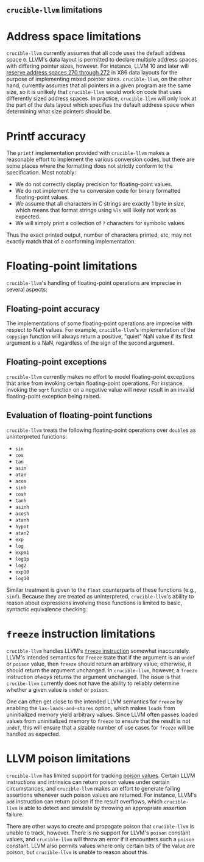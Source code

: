 `crucible-llvm` limitations
---------------------------

Address space limitations
=========================

`crucible-llvm` currently assumes that all code uses the default address space
`0`. LLVM's data layout is permitted to declare multiple address spaces with
differing pointer sizes, however. For instance, LLVM 10 and later will
[reserve address spaces 270 through 272](https://reviews.llvm.org/D64931) in
X86 data layouts for the purpose of implementing mixed pointer sizes.
`crucible-llvm`, on the other hand, currently assumes that all pointers in a
given program are the same size, so it is unlikely that `crucible-llvm` would
work on code that uses differently sized address spaces. In practice,
`crucible-llvm` will only look at the part of the data layout which specifies
the default address space when determining what size pointers should be.


Printf accuracy
=====================

The `printf` implementation provided with `crucible-llvm` makes a
reasonable effort to implement the various conversion codes, but there
are some places where the formatting does not strictly conform to
the specification. Most notably:

* We do not correctly display precision for floating-point values.
* We do not implement the `%a` conversion code for binary formatted
  floating-point values.
* We assume that all characters in C strings are exactly 1 byte in size, which
  means that format strings using `%ls` will likely not work as expected.
* We will simply print a collection of `?` characters for symbolic
  values.

Thus the exact printed output, number of characters printed, etc,
may not exactly match that of a conforming implementation.


Floating-point limitations
==========================

`crucible-llvm`'s handling of floating-point operations are imprecise in
several aspects:

## Floating-point accuracy

The implementations of some floating-point operations are imprecise with
respect to NaN values. For example, `crucible-llvm`'s implementation of the
`copysign` function will always return a positive, "quiet" NaN value if its
first argument is a NaN, regardless of the sign of the second argument.

## Floating-point exceptions

`crucible-llvm` currently makes no effort to model floating-point exceptions
that arise from invoking certain floating-point operations. For instance,
invoking the `sqrt` function on a negative value will never result in an
invalid floating-point exception being raised.

## Evaluation of floating-point functions

`crucible-llvm` treats the following floating-point operations over `double`s
as uninterpreted functions:

* `sin`
* `cos`
* `tan`
* `asin`
* `atan`
* `acos`
* `sinh`
* `cosh`
* `tanh`
* `asinh`
* `acosh`
* `atanh`
* `hypot`
* `atan2`
* `exp`
* `log`
* `expm1`
* `log1p`
* `log2`
* `exp10`
* `log10`

Similar treatment is given to the `float` counterparts of these functions (e.g.,
`sinf`). Because they are treated as uninterpreted, `crucible-llvm`'s ability
to reason about expressions involving these functions is limited to basic,
syntactic equivalence checking.

`freeze` instruction limitations
================================
`crucible-llvm` handles LLVM's
[`freeze` instruction](https://releases.llvm.org/12.0.0/docs/LangRef.html#freeze-instruction)
somewhat inaccurately. LLVM's intended semantics for `freeze` state that
if the argument is an `undef` or `poison` value, then `freeze` should return
an arbitrary value; otherwise, it should return the argument unchanged. In
`crucible-llvm`, however, a `freeze` instruction _always_ returns the argument
unchanged. The issue is that `crucibe-llvm` currently does not have the ability
to reliably determine whether a given value is `undef` or `poison`.

One can often get close to the intended LLVM semantics for `freeze` by enabling
the `lax-loads-and-stores` option, which makes `load`s from uninitialized
memory yield arbitrary values. Since LLVM often passes loaded values
from uninitialized memory to `freeze` to ensure that the result is not
`undef`, this will ensure that a sizable number of use cases for
`freeze` will be handled as expected.

LLVM poison limitations
=======================
`crucible-llvm` has limited support for tracking
[poison values](https://releases.llvm.org/13.0.0/docs/LangRef.html#poisonvalues).
Certain LLVM instructions and intrinsics can return poison values under
certain circumstances, and `crucible-llvm` makes an effort to generate failing
assertions whenever such poison values are returned. For instance, LLVM's
`add` instruction can return poison if the result overflows, which
`crucible-llvm` is able to detect and simulate by throwing an appropriate
assertion failure.

There are other ways to create and propagate poison that `crucible-llvm` is
unable to track, however. There is no support for LLVM's `poison` constant
values, and `crucible-llvm` will throw an error if it encounters such a
`poison` constant. LLVM also permits values where only certain bits of the
value are poison, but `crucible-llvm` is unable to reason about this.
